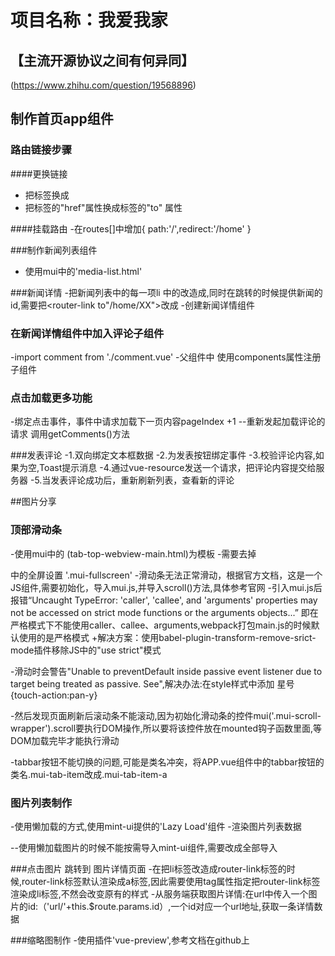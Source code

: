# 项目名称：我爱我家

## 【主流开源协议之间有何异同】
(https://www.zhihu.com/question/19568896)

## 制作首页app组件
### 路由链接步骤
####更换链接
- 把<a></a>标签换成<router-link><router-link/>
- 把<a>标签的"href"属性换成<router-link>标签的"to" 属性

####挂载路由
-在routes[]中增加{ path:'/',redirect:'/home' }

###制作新闻列表组件
- 使用mui中的'media-list.html'

###新闻详情
-把新闻列表中的每一项li 中的<a>改造成<router-link>,同时在跳转的时候提供新闻的id,需要把<router-link to"/home/XX">改成<router-link :to=" '/home/newsinfo'+item.id">
-创建新闻详情组件

### 在新闻详情组件中加入评论子组件
-import comment from './comment.vue'
-父组件中 使用components属性注册子组件

### 点击加载更多功能
-绑定点击事件，事件中请求加载下一页内容pageIndex +1
--重新发起加载评论的请求 调用getComments()方法

###发表评论
-1.双向绑定文本框数据
-2.为发表按钮绑定事件
-3.校验评论内容,如果为空,Toast提示消息
-4.通过vue-resource发送一个请求，把评论内容提交给服务器
-5.当发表评论成功后，重新刷新列表，查看新的评论

##图片分享
### 顶部滑动条
-使用mui中的 (tab-top-webview-main.html)为模板
-需要去掉 <div id="slider">中的全屏设置 '.mui-fullscreen'
-滑动条无法正常滑动，根据官方文档，这是一个JS组件,需要初始化，导入mui.js,并导入scroll()方法,具体参考官网
-引入mui.js后报错“Uncaught TypeError: 'caller', 'callee', and 'arguments' properties may not be accessed on strict mode functions or the arguments objects...” 即在严格模式下不能使用caller、callee、arguments,webpack打包main.js的时候默认使用的是严格模式
+解决方案：使用babel-plugin-transform-remove-srict-mode插件移除JS中的"use strict"模式

-滑动时会警告"Unable to preventDefault inside passive event listener due to target being treated as passive. See",解决办法:在style样式中添加 星号{touch-action:pan-y}

-然后发现页面刷新后滚动条不能滚动,因为初始化滑动条的控件mui('.mui-scroll-wrapper').scroll要执行DOM操作,所以要将该控件放在mounted钩子函数里面,等DOM加载完毕才能执行滑动

-tabbar按钮不能切换的问题,可能是类名冲突，将APP.vue组件中的tabbar按钮的类名.mui-tab-item改成.mui-tab-item-a

### 图片列表制作
-使用懒加载的方式,使用mint-ui提供的'Lazy Load'组件
-渲染图片列表数据

--使用懒加载图片的时候不能按需导入mint-ui组件,需要改成全部导入

###点击图片 跳转到 图片详情页面
-在把li标签改造成router-link标签的时候,router-link标签默认渲染成a标签,因此需要使用tag属性指定把router-link标签渲染成li标签,不然会改变原有的样式
-从服务端获取图片详情:在url中传入一个图片的id:（'url/'+this.$route.params.id）,一个id对应一个url地址,获取一条详情数据

###缩略图制作
-使用插件'vue-preview',参考文档在github上



